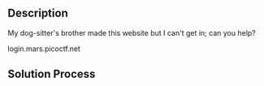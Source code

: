 ## Description
My dog-sitter's brother made this website but I can't get in; can you help?

login.mars.picoctf.net

## Solution Process
